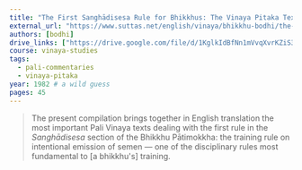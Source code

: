 ```yaml
---
title: "The First Sanghādisesa Rule for Bhikkhus: The Vinaya Pitaka Text and its Commentarial Exegesis"
external_url: "https://www.suttas.net/english/vinaya/bhikkhu-bodhi/the-first-sanghadisesa-rule-for-bhikkhus--by-ven.bodhi.pdf"
authors: [bodhi]
drive_links: ["https://drive.google.com/file/d/1KglkIdBfNn1mVvqXvrKZiS39UjPk4YS4/view?usp=drivesdk"]
course: vinaya-studies
tags:
  - pali-commentaries
  - vinaya-pitaka
year: 1982 # a wild guess
pages: 45
---
```


> The present compilation brings together in English translation the most important Pali Vinaya texts dealing with the first rule in the *Sanghādisesa* section of the Bhikkhu Pātimokkha: the training rule on intentional emission of semen — one of the disciplinary rules most fundamental to [a bhikkhu's] training.

